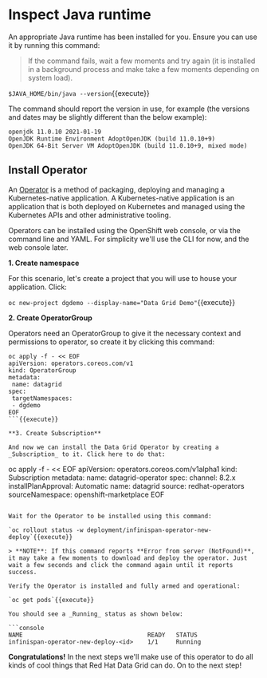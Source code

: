 # Inspect Java runtime

An appropriate Java runtime has been installed for you. Ensure you can use it by running this command:

> If the command fails, wait a few moments and try again (it is installed in a background process and make take a few moments depending on system load).

`$JAVA_HOME/bin/java --version`{{execute}}

The command should report the version in use, for example (the versions and dates may be slightly different than the below example):

```console
openjdk 11.0.10 2021-01-19
OpenJDK Runtime Environment AdoptOpenJDK (build 11.0.10+9)
OpenJDK 64-Bit Server VM AdoptOpenJDK (build 11.0.10+9, mixed mode)
```

## Install Operator

An [Operator](https://www.openshift.com/learn/topics/operators) is a method of packaging, deploying and managing a Kubernetes-native application. A Kubernetes-native application is an application that is both deployed on Kubernetes and managed using the Kubernetes APIs and other administrative tooling.

Operators can be installed using the OpenShift web console, or via the command line and YAML. For simplicity we'll use the CLI for now, and the web console later.

**1. Create namespace**

For this scenario, let's create a project that you will use to house your application. Click:

`oc new-project dgdemo --display-name="Data Grid Demo"`{{execute}}

**2. Create OperatorGroup**

Operators need an OperatorGroup to give it the necessary context and permissions to operator, so create it by clicking this command:

```
oc apply -f - << EOF
apiVersion: operators.coreos.com/v1
kind: OperatorGroup
metadata:
 name: datagrid
spec:
 targetNamespaces:
 - dgdemo
EOF
```{{execute}}

**3. Create Subscription**

And now we can install the Data Grid Operator by creating a _Subscription_ to it. Click here to do that:

```
oc apply -f - << EOF
apiVersion: operators.coreos.com/v1alpha1
kind: Subscription
metadata:
 name: datagrid-operator
spec:
 channel: 8.2.x
 installPlanApproval: Automatic
 name: datagrid
 source: redhat-operators
 sourceNamespace: openshift-marketplace
EOF
```{{execute}}

Wait for the Operator to be installed using this command:

`oc rollout status -w deployment/infinispan-operator-new-deploy`{{execute}}

> **NOTE**: If this command reports **Error from server (NotFound)**, it may take a few moments to download and deploy the operator. Just wait a few seconds and click the command again until it reports success.

Verify the Operator is installed and fully armed and operational:

`oc get pods`{{execute}}

You should see a _Running_ status as shown below:

```console
NAME                                   READY   STATUS
infinispan-operator-new-deploy-<id>    1/1     Running
```

**Congratulations!** In the next steps we'll make use of this operator to do all kinds of cool things that Red Hat Data Grid can do. On to the next step!
